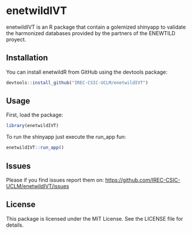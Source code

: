 # enetwildIVT

enetwildIVT is an R package that contain a golemized shinyapp to validate the harmonized databases provided by the partners of the ENEWTILD proyect.

## Installation

You can install enetwildR from GitHub using the devtools package:

```r
devtools::install_github("IREC-CSIC-UCLM/enetwildIVT")
```

## Usage

First, load the package:

```r
library(enetwildIVT)
```

To run the shinyapp just execute the run_app fun:

```r
enetwildIVT::run_app()
```

## Issues

Please if you find issues report them on: https://github.com/IREC-CSIC-UCLM/enetwildIVT/issues

## License

This package is licensed under the MIT License. See the LICENSE file for details.
